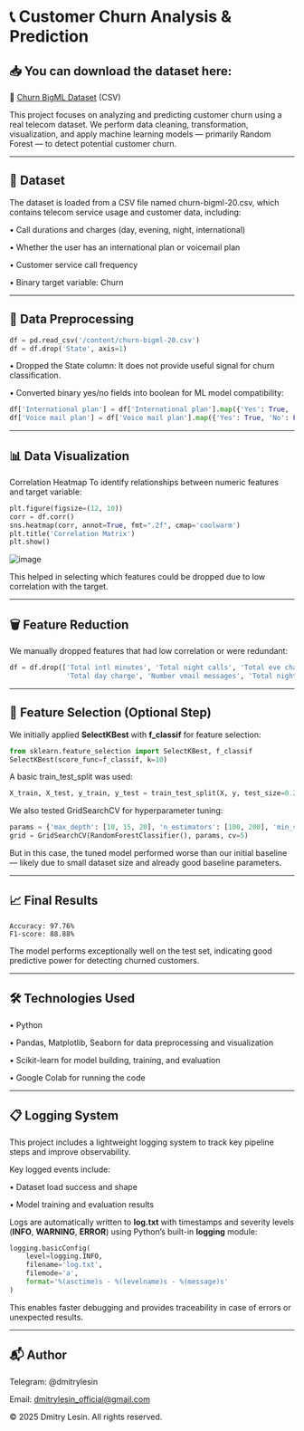 # 📞 Customer Churn Analysis & Prediction

## 📥 You can download the dataset here:
🔗 [Churn BigML Dataset](https://www.kaggle.com/datasets/mnassrib/telecom-churn-datasets) (CSV)

This project focuses on analyzing and predicting customer churn using a real telecom dataset. We perform data cleaning, transformation, visualization, and apply machine learning models — primarily Random Forest — to detect potential customer churn.

---

## 📂 Dataset
The dataset is loaded from a CSV file named churn-bigml-20.csv, which contains telecom service usage and customer data, including:

• Call durations and charges (day, evening, night, international)

• Whether the user has an international plan or voicemail plan

• Customer service call frequency

• Binary target variable: Churn

---

## 🧹 Data Preprocessing
```python
df = pd.read_csv('/content/churn-bigml-20.csv')
df = df.drop('State', axis=1)
```
• Dropped the State column: It does not provide useful signal for churn classification.

• Converted binary yes/no fields into boolean for ML model compatibility:
```python
df['International plan'] = df['International plan'].map({'Yes': True, 'No': False})
df['Voice mail plan'] = df['Voice mail plan'].map({'Yes': True, 'No': False})
```

---

## 📊 Data Visualization
Correlation Heatmap
To identify relationships between numeric features and target variable:
```python
plt.figure(figsize=(12, 10))
corr = df.corr()
sns.heatmap(corr, annot=True, fmt=".2f", cmap='coolwarm')
plt.title('Correlation Matrix')
plt.show()
```
![image](https://github.com/user-attachments/assets/5955728e-d11a-4f83-b1bb-df06a3fd88d1)

This helped in selecting which features could be dropped due to low correlation with the target.

---

## 🗑 Feature Reduction
We manually dropped features that had low correlation or were redundant:
```python
df = df.drop(['Total intl minutes', 'Total night calls', 'Total eve charge',
              'Total day charge', 'Number vmail messages', 'Total night charge'], axis=1)
```

---

## 🧠 Feature Selection (Optional Step)
We initially applied **SelectKBest** with **f_classif** for feature selection:
```python
from sklearn.feature_selection import SelectKBest, f_classif
SelectKBest(score_func=f_classif, k=10)
```
A basic train_test_split was used:
```python
X_train, X_test, y_train, y_test = train_test_split(X, y, test_size=0.2, stratify=y, random_state=42)
```
We also tested GridSearchCV for hyperparameter tuning:
```python
params = {'max_depth': [10, 15, 20], 'n_estimators': [100, 200], 'min_samples_split': [2, 5, 8]}
grid = GridSearchCV(RandomForestClassifier(), params, cv=5)
```
But in this case, the tuned model performed worse than our initial baseline — likely due to small dataset size and already good baseline parameters.

---

## 📈 Final Results
```
Accuracy: 97.76%
F1-score: 88.88%
```
The model performs exceptionally well on the test set, indicating good predictive power for detecting churned customers.

---

## 🛠 Technologies Used
• Python

• Pandas, Matplotlib, Seaborn for data preprocessing and visualization

• Scikit-learn for model building, training, and evaluation

• Google Colab for running the code

---

## 📋 Logging System
This project includes a lightweight logging system to track key pipeline steps and improve observability.

Key logged events include:

• Dataset load success and shape

• Model training and evaluation results

Logs are automatically written to **log.txt** with timestamps and severity levels (**INFO**, **WARNING**, **ERROR**) using Python’s built-in **logging** module:
```python
logging.basicConfig(
    level=logging.INFO,
    filename='log.txt',
    filemode='a',
    format='%(asctime)s - %(levelname)s - %(message)s'
)
```
This enables faster debugging and provides traceability in case of errors or unexpected results.

---

## 📬 Author
Telegram: @dmitrylesin

Email: dmitrylesin_official@gmail.com

© 2025 Dmitry Lesin. All rights reserved.
